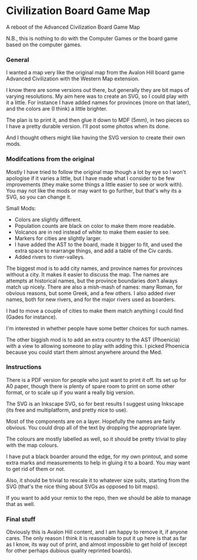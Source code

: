 # Civilization Board Game Map

A reboot of the Advanced Civilization Board Game Map

N.B., this is nothing to do with the Computer Games or the board game
based on the computer games.

### General

I wanted a map very like the original map from the Avalon Hill board
game Advanced Civilization with the Western Map extension.

I know there are some versions out there, but generally they are bit
maps of varying resolutions. My aim here was to create an SVG, so I
could play with it a little. For instance I have added names for
provinces (more on that later), and the colors are (I think) a little
brighter.

The plan is to print it, and then glue it down to MDF (5mm), in two
pieces so I have a pretty durable version. I'll post some photos when
its done.

And I thought others might like having the SVG version to create their
own mods.

### Modifcations from the original

Mostly I have tried to follow the original map though a lot by eye so
I won't apologise if it varies a little, but I have made what I
consider to be few improvements (they make some things a little easier
to see or work with). You may not like the mods or may want to go
further, but that's why its a SVG, so you can change it.

Small Mods:

  + Colors are slightly different.
  + Population counts are black on color to make them more readable.
  + Volcanos are in red instead of white to make them easier to see.
  + Markers for cities are slightly larger.
  + I have added the AST to the board, made it bigger to fit, and used
    the extra space to rearrange things, and add a table of the Civ cards. 
  + Added rivers to river-valleys.

The biggest mod is to add city names, and province names for provinces
without a city. It makes it easier to discuss the map. The names are
attempts at historical names, but the province boundaries don't always
match up nicely. There are also a mish-mash of names: many Roman, for
obvious reasons, but some Greek, and a few others. I also added river
names, both for new rivers, and for the major rivers used as boarders.

I had to move a couple of cities to make them match anything I could
find (Gades for instance).

I'm interested in whether people have some better choices for such names. 
 
The other biggish mod is to add an extra country to the AST
(Phoenicia) with a view to allowing someone to play with adding
this. I picked Phoenicia because you could start them almost anywhere
around the Med.

### Instructions

There is a PDF version for people who just want to print it off. Its
set up for A0 paper, though there is plenty of spare room to print on
some other format, or to scale up if you want a really big version.

The SVG is an Inkscape SVG, so for best results I suggest using
Inkscape (its free and multiplatform, and pretty nice to use).

Most of the components are on a layer. Hopefully the names are fairly
obvious. You could drop all of the text by dropping the appropriate layer.

The colours are mostly labelled as well, so it should be pretty
trivial to play with the map colours.

I have put a black boarder around the edge, for my own printout, and
some extra marks and measurements to help in gluing it to a board. You
may want to get rid of them or not.

Also, it should be trivial to rescale it to whatever size suits,
starting from the SVG (that's the nice thing about SVGs as opposed to
bit maps).

If you want to add your remix to the repo, then we should be able to
manage that as well.

### Final stuff

Obviously this is Avalon Hill content, and I am happy to remove it, if
anyone cares. The only reason I think it is reasonable to put it up
here is that as far as I know, its way out of print, and almost
impossible to get hold of (except for other perhaps dubious quality
reprinted boards).




